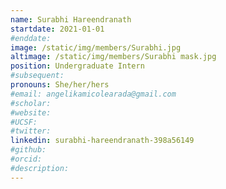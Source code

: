 ```yaml
---
name: Surabhi Hareendranath
startdate: 2021-01-01
#enddate:
image: /static/img/members/Surabhi.jpg
altimage: /static/img/members/Surabhi mask.jpg
position: Undergraduate Intern
#subsequent:
pronouns: She/her/hers
#email: angelikamicolearada@gmail.com
#scholar:
#website:
#UCSF:
#twitter:
linkedin: surabhi-hareendranath-398a56149
#github:
#orcid:
#description:
---
```

